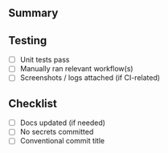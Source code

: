## Summary
<!-- What does this change? Why? -->

## Testing
- [ ] Unit tests pass
- [ ] Manually ran relevant workflow(s)
- [ ] Screenshots / logs attached (if CI-related)

## Checklist
- [ ] Docs updated (if needed)
- [ ] No secrets committed
- [ ] Conventional commit title
